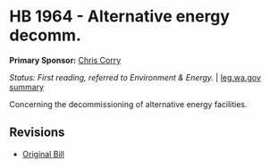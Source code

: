 # HB 1964 - Alternative energy decomm.
**Primary Sponsor:** [Chris Corry](/person/leg/corry_ch.md)

*Status: First reading, referred to Environment & Energy.* | [leg.wa.gov summary](https://app.leg.wa.gov/billsummary?BillNumber=1964&Year=2021)

Concerning the decommissioning of alternative energy facilities.

## Revisions
* [Original Bill](1/)